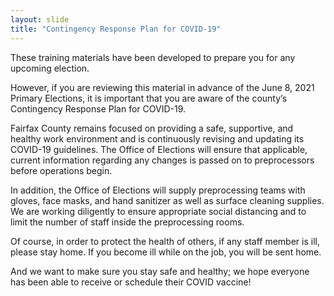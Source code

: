 ```yaml
---
layout: slide
title: "Contingency Response Plan for COVID-19"
---
```


These training materials have been developed to prepare you for any upcoming election.

However, if you are reviewing this material in advance of the June 8, 2021 Primary Elections, it is important that you are aware of the county’s Contingency Response Plan for COVID-19.  

Fairfax County remains focused on providing a safe, supportive, and healthy work environment and is continuously revising and updating its COVID-19 guidelines.  The Office of Elections will ensure that applicable, current information regarding any changes is passed on to preprocessors before operations begin.

In addition, the Office of Elections will supply preprocessing teams with gloves, face masks, and hand sanitizer as well as surface cleaning supplies.  We are working diligently to ensure appropriate social distancing and to limit the number of staff inside the preprocessing rooms.

Of course, in order to protect the health of others, if any staff member is ill, please stay home.  If you become ill while on the job, you will be sent home.

And we want to make sure you stay safe and healthy; we hope everyone has been able to receive or schedule their COVID vaccine!